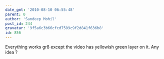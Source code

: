 ```yaml
---
date_gmt: '2010-08-10 06:55:48'
parent: 0
author: 'Sandeep Mohil'
post_id: 244
gravatar: '9f5a6c3b66cfcd7509c9f2d841f636b8'
id: 856
---
```


Everything works gr8 except the video has yellowish green layer on it.
Any idea ?